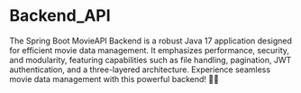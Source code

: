 # Backend_API
The Spring Boot MovieAPI Backend is a robust Java 17 application designed for efficient movie data management. It emphasizes performance, security, and modularity, featuring capabilities such as file handling, pagination, JWT authentication, and a three-layered architecture. Experience seamless movie data management with this powerful backend! 🎥🍿
